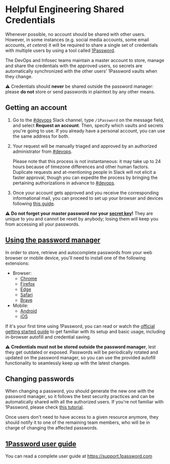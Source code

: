 # Helpful Engineering Shared Credentials

Whenever possible, no account should be shared with other users. However, in some instances (e.g. social media accounts, some email accounts, *et cetera*) it will be required to share a single set of credentials with multiple users by using a tool called [1Password](https://1password.com).

The DevOps and Infosec teams maintain a master account to store, manage and share the credentials with the approved users, so secrets are automatically synchronized with the other users' 1Password vaults when they change.

:warning: Credentials should **never** be shared outside the password manager: please **do not** store or send passwords in plaintext by any other means.

## Getting an account

1. Go to the [#devops](https://helpfulengineering.slack.com/archives/CV54M16QH) Slack channel, type `/1Password` on the message field, and select **Request an account**. Then, specify which vaults and secrets you're going to use. If you already have a personal account, you can use the same address for both. 

2. Your request will be manually triaged and approved by an authorized administrator from [#devops](https://helpfulengineering.slack.com/archives/CV54M16QH).

    Please note that this process is not instantaneous: it may take up to 24 hours because of timezone differences and other human factors. Duplicate requests and at-mentioning people in Slack will not elicit a faster approval, though you can expedite the process by bringing the pertaining authorizations in advance to [#devops](https://helpfulengineering.slack.com/archives/CV54M16QH).

3. Once your account gets approved and you receive the corresponding informational mail, you can proceed to set up your browser and devices following [this guide](https://support.1password.com/explore/team-member/).

:warning: **Do not forget your master password nor your [secret key](https://support.1password.com/secret-key-security/)!** They are unique to you and cannot be reset by anybody; losing them will keep you from accessing all your passwords.

## [Using the password manager](https://support.1password.com/getting-started-1password-x)

In order to store, retrieve and autocomplete passwords from your web browser or mobile device, you'll need to install one of the following extensions:

* Browser:
  * [Chrome](https://chrome.google.com/webstore/detail/1password-x-–-password-ma/aeblfdkhhhdcdjpifhhbdiojplfjncoa)
  * [Firefox](https://addons.mozilla.org/en-US/firefox/addon/1password-x-password-manager)
  * [Edge](https://microsoftedge.microsoft.com/addons/detail/dppgmdbiimibapkepcbdbmkaabgiofem)
  * [Safari](https://app-updates.agilebits.com/download/OPM7)
  * [Brave](https://chrome.google.com/webstore/detail/1password-x-–-password-ma/aeblfdkhhhdcdjpifhhbdiojplfjncoa)
* Mobile:
  * [Android](https://play.google.com/store/apps/details?id=com.agilebits.onepassword)
  * [iOS](https://apps.apple.com/app/1password-password-manager/id568903335)
  
If it's your first time using 1Password, you can read or watch the [official getting started guide](https://support.1password.com/getting-started-1password-x) to get familiar with its setup and basic usage, including in-browser autofill and credential saving.

:warning: **Credentials must not be stored outside the password manager**, lest they get outdated or exposed. Passwords will be periodically rotated and updated on the password manager, so you can use the provided autofill functionality to seamlessly keep up with the latest changes.

## Changing passwords

When changing a password, you should generate the new one with the password manager, so it follows the best security practices and can be automatically shared with all the authorized users. If you're not familiar with 1Password, please check [this tutorial](https://support.1password.com/change-website-password/).

Once users don't need to have access to a given resource anymore, they should notify it to one of the remaining team members, who will be in charge of changing the affected passwords.

## [1Password user guide](https://support.1password.com)

You can read a complete user guide at https://support.1password.com
